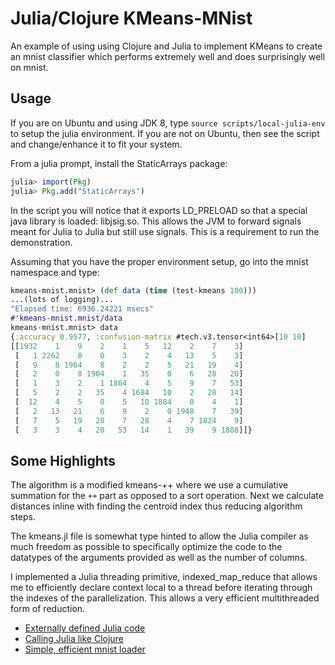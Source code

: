 # Julia/Clojure KMeans-MNist

An example of using using Clojure and Julia to implement KMeans to 
create an mnist classifier which performs extremely well and does 
surprisingly well on mnist.


## Usage

If you are on Ubuntu and using JDK 8, type `source scripts/local-julia-env` 
to setup the julia environment.  If you are not on Ubuntu, then see the script
and change/enhance it to fit your system.

From a julia prompt, install the StaticArrays package:

```julia
julia> import(Pkg)
julia> Pkg.add("StaticArrays")
```

In the script you will notice that it exports LD_PRELOAD so that
a special java library is loaded: libjsig.so.  This allows the JVM to forward
signals meant for Julia to Julia but still use signals.  This is a requirement
to run the demonstration.


Assuming that you have the proper environment setup, go into the mnist
namespace and type:

```clojure
kmeans-mnist.mnist> (def data (time (test-kmeans 100)))
...(lots of logging)...
"Elapsed time: 6936.24221 msecs"
#'kmeans-mnist.mnist/data
kmeans-mnist.mnist> data
{:accuracy 0.9577, :confusion-matrix #tech.v3.tensor<int64>[10 10]
[[1932    1    9    2    1    5   12    2    7    3]
 [   1 2262    8    0    3    2    4   13    5    3]
 [   9    8 1964    8    2    2    5   21   19    4]
 [   2    0    8 1904    1   35    0    6   28   20]
 [   1    3    2    1 1864    4    5    9    7   53]
 [   5    2    2   35    4 1684   10    2   28   14]
 [  12    4    5    0    5   10 1884    0    4    1]
 [   2   13   21    6    9    2    0 1948    7   39]
 [   7    5   19   28    7   28    4    7 1824    9]
 [   3    3    4   20   53   14    1   39    9 1888]]}
```


## Some Highlights

The algorithm is a modified kmeans-++ where we use a cumulative summation
for the `++` part as opposed to a sort operation.  Next we calculate distances
inline with finding the centroid index thus reducing algorithm steps.

The kmeans.jl file is somewhat type hinted to allow the Julia compiler as much
freedom as possible to specifically optimize the code to the datatypes of the
arguments provided as well as the number of columns.

I implemented a Julia threading primitive, indexed_map_reduce that allows me 
to efficiently declare context local to a thread before iterating through the
indexes of the parallelization.  This allows a very efficient multithreaded form
of reduction.


* [Externally defined Julia code](resources/kmeans.jl)
* [Calling Julia like Clojure](src/kmeans_mnist/jl_kmeans.clj)
* [Simple, efficient mnist loader](src/kmeans_mnist/mnist.clj)
